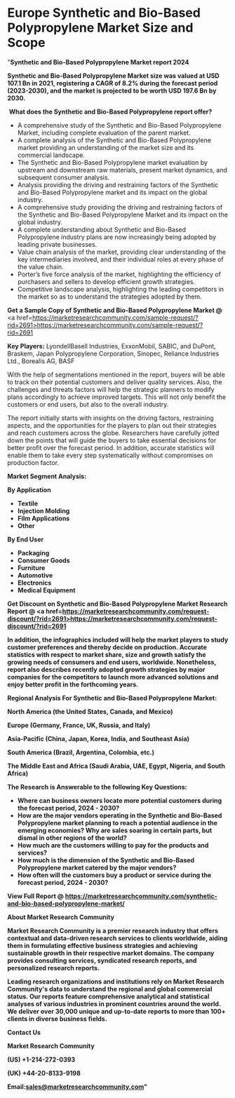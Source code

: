 # Europe Synthetic and Bio-Based Polypropylene Market Size and Scope 
"<strong>Synthetic and Bio-Based Polypropylene Market report 2024</strong>

<strong>Synthetic and Bio-Based Polypropylene Market size was valued at USD 107.1 Bn in 2021, registering a CAGR of 8.2% during the forecast period (2023-2030), and the market is projected to be worth USD 197.6 Bn by 2030.</strong>

 <strong><b>What does the Synthetic and Bio-Based Polypropylene report offer?</b></strong>
<ul>
  <li>A comprehensive study of the Synthetic and Bio-Based Polypropylene Market, including complete evaluation of the parent market.</li>
  <li>A complete analysis of the Synthetic and Bio-Based Polypropylene market providing an understanding of the market size and its commercial landscape.</li>
  <li>The Synthetic and Bio-Based Polypropylene market evaluation by upstream and downstream raw materials, present market dynamics, and subsequent consumer analysis.</li>
  <li>Analysis providing the driving and restraining factors of the Synthetic and Bio-Based Polypropylene market and its impact on the global industry.</li>
  <li>A comprehensive study providing the driving and restraining factors of the Synthetic and Bio-Based Polypropylene Market and its impact on the global industry.</li>
  <li>A complete understanding about Synthetic and Bio-Based Polypropylene industry plans are now increasingly being adopted by leading private businesses.</li>
  <li>Value chain analysis of the market, providing clear understanding of the key intermediaries involved, and their individual roles at every phase of the value chain.</li>
  <li>Porter’s five force analysis of the market, highlighting the efficiency of purchasers and sellers to develop efficient growth strategies.</li>
  <li>Competitive landscape analysis, highlighting the leading competitors in the market so as to understand the strategies adopted by them.</li>
</ul>

<strong>Get a Sample Copy of Synthetic and Bio-Based Polypropylene Market @ </strong><a href=https://marketresearchcommunity.com/sample-request/?rid=2691><u>https://marketresearchcommunity.com/sample-request/?rid=2691</u></a>

<strong>Key Players:</strong> 
LyondellBasell Industries, ExxonMobil, SABIC, and DuPont, Braskem, Japan Polypropylene Corporation, Sinopec, Reliance Industries Ltd., Borealis AG, BASF

With the help of segmentations mentioned in the report, buyers will be able to track on their potential customers and deliver quality services. Also, the challenges and threats factors will help the strategic planners to modify plans accordingly to achieve improved targets. This will not only benefit the customers or end users, but also to the overall industry.

The report initially starts with insights on the driving factors, restraining aspects, and the opportunities for the players to plan out their strategies and reach customers across the globe. Researchers have carefully jotted down the points that will guide the buyers to take essential decisions for better profit over the forecast period. In addition, accurate statistics will enable them to take every step systematically without compromises on production factor.

<strong>Market Segment Analysis:</strong>


<strong><strong>By Application</strong></h4>
<ul>
 	<li>Textile</li>
 	<li>Injection Molding</li>
 	<li>Film Applications</li>
 	<li>Other</li>
</ul>
<strong><strong>By End User</strong></h4>
<ul>
 	<li>Packaging</li>
 	<li>Consumer Goods</li>
 	<li>Furniture</li>
 	<li>Automotive</li>
 	<li>Electronics</li>
 	<li>Medical Equipment</li>
</ul>

<strong>Get Discount on Synthetic and Bio-Based Polypropylene Market Research Report @ </b></strong><a href=https://marketresearchcommunity.com/request-discount/?rid=2691><u>https://marketresearchcommunity.com/request-discount/?rid=2691</u></a>

In addition, the infographics included will help the market players to study customer preferences and thereby decide on production. Accurate statistics with respect to market share, size and growth satisfy the growing needs of consumers and end users, worldwide. Nonetheless, report also describes recently adopted growth strategies by major companies for the competitors to launch more advanced solutions and enjoy better profit in the forthcoming years.

<strong>Regional Analysis For Synthetic and Bio-Based Polypropylene Market:</strong>

<strong>North America</strong> (the United States, Canada, and Mexico)

<strong>Europe</strong> (Germany, France, UK, Russia, and Italy)

<strong>Asia-Pacific</strong> (China, Japan, Korea, India, and Southeast Asia)

<strong>South America</strong> (Brazil, Argentina, Colombia, etc.)

<strong>The Middle East and Africa</strong> (Saudi Arabia, UAE, Egypt, Nigeria, and South Africa)

<strong>The Research is Answerable to the following Key Questions:</strong>
<ul>
 	<li>Where can business owners locate more potential customers during the forecast period, 2024 - 2030?</li>
 	<li>How are the major vendors operating in the Synthetic and Bio-Based Polypropylene market planning to reach a potential audience in the emerging economies? Why are sales soaring in certain parts, but dismal in other regions of the world?</li>
 	<li>How much are the customers willing to pay for the products and services?</li>
 	<li>How much is the dimension of the Synthetic and Bio-Based Polypropylene market catered by the major vendors?</li>
 	<li>How often will the customers buy a product or service during the forecast period, 2024 - 2030?</li>
</ul>

<strong>View Full Report @</strong> <a href=https://marketresearchcommunity.com/synthetic-and-bio-based-polypropylene-market/>https://marketresearchcommunity.com/synthetic-and-bio-based-polypropylene-market/</a>

<strong>About Market Research Community</strong>

Market Research Community is a premier research industry that offers contextual and data-driven research services to clients worldwide, aiding them in formulating effective business strategies and achieving sustainable growth in their respective market domains. The company provides consulting services, syndicated research reports, and personalized research reports.

Leading research organizations and institutions rely on Market Research Community's data to understand the regional and global commercial status. Our reports feature comprehensive analytical and statistical analyses of various industries in prominent countries around the world. We deliver over 30,000 unique and up-to-date reports to more than 100+ clients in diverse business fields.

<strong>Contact Us</strong>

<strong>Market Research Community</strong>

(US) +1-214-272-0393

(UK) +44-20-8133-9198

<strong>Email:</strong>sales@marketresearchcommunity.com"

